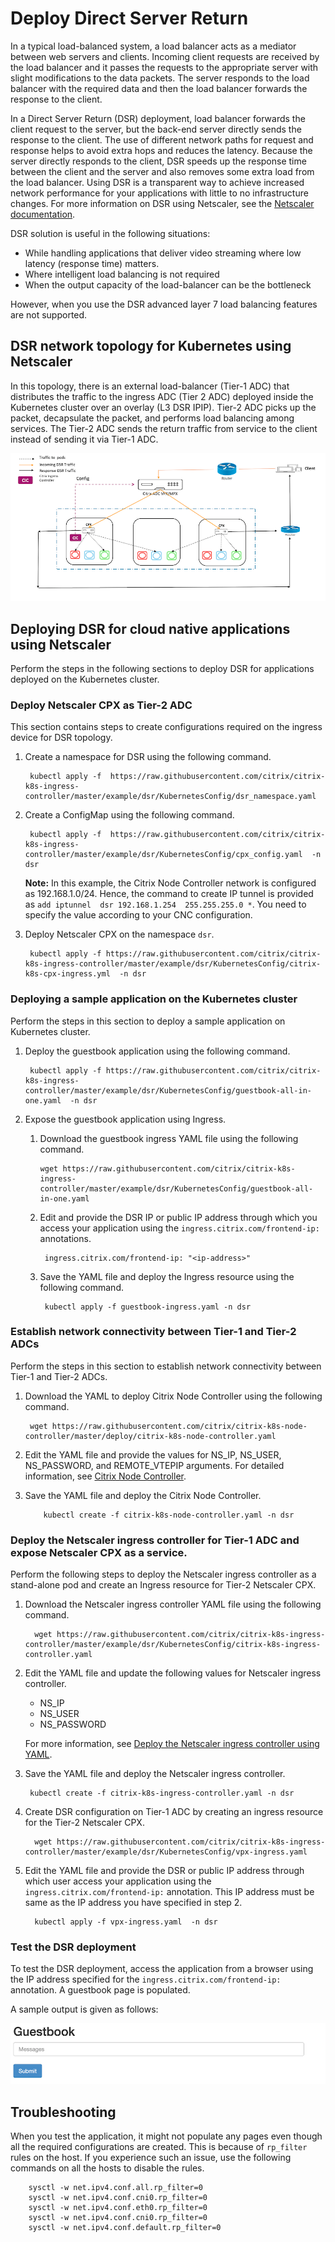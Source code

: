# Deploy Direct Server Return

In a typical load-balanced system, a load balancer acts as a mediator between
web servers and clients. Incoming client requests are received by the load balancer and it passes the requests to the appropriate server with slight modifications to the data packets. The server responds to the load balancer with the required data and then the load balancer forwards the response to the client.

In a Direct Server Return (DSR) deployment, load balancer forwards the client request to the server, but the back-end server directly sends the response to the client. The use of different network paths for request and response helps to avoid extra hops and reduces the latency. Because the server directly responds to the client, DSR speeds up the response time between the client and the server and also removes some extra load from the load balancer. Using DSR is a transparent way to achieve increased network performance for your applications with little to no infrastructure changes.
For more information on DSR using Netscaler, see the [Netscaler documentation](https://docs.citrix.com/en-us/citrix-adc/13/load-balancing/load-balancing-dsrmode.html).

DSR solution is useful in the following situations:

- While handling applications that deliver video streaming where low latency (response time) matters.
- Where intelligent load balancing is not required
- When the output capacity of the load-balancer can be the bottleneck

However, when you use the DSR advanced layer 7 load balancing features are not supported.

## DSR network topology for Kubernetes using Netscaler

In this topology, there is an external load-balancer (Tier-1 ADC) that distributes the traffic to the ingress ADC (Tier 2 ADC) deployed inside the Kubernetes cluster over an overlay (L3 DSR IPIP). Tier-2 ADC picks up the packet, decapsulate the packet, and performs load balancing among services. The Tier-2 ADC sends the return traffic from service to the client instead of sending it via Tier-1 ADC.

![](../media/DSR_Traffic_FLow.png)

## Deploying DSR for cloud native applications using Netscaler

Perform the steps in the following sections to deploy DSR for applications deployed on the Kubernetes cluster.

###  Deploy Netscaler CPX as Tier-2 ADC

This section contains steps to create configurations required on the ingress device for DSR topology.

1. Create a namespace for DSR using the following command.
	
	    kubectl apply -f  https://raw.githubusercontent.com/citrix/citrix-k8s-ingress-controller/master/example/dsr/KubernetesConfig/dsr_namespace.yaml

1. Create a ConfigMap using the following command.

	
        kubectl apply -f  https://raw.githubusercontent.com/citrix/citrix-k8s-ingress-controller/master/example/dsr/KubernetesConfig/cpx_config.yaml  -n dsr
     
    **Note:** In this example, the Citrix Node Controller network is configured as 192.168.1.0/24. Hence, the command to create IP tunnel is provided as `add iptunnel  dsr 192.168.1.254  255.255.255.0 *`. You need to specify the value according to your CNC configuration.
   

2. Deploy Netscaler CPX on the namespace `dsr`.

	
	    kubectl apply -f https://raw.githubusercontent.com/citrix/citrix-k8s-ingress-controller/master/example/dsr/KubernetesConfig/citrix-k8s-cpx-ingress.yml  -n dsr

###  Deploying a sample application on the Kubernetes cluster

Perform the steps in this section to deploy a sample application on Kubernetes cluster.

1. Deploy the guestbook application using the following command.

        kubectl apply -f https://raw.githubusercontent.com/citrix/citrix-k8s-ingress-controller/master/example/dsr/KubernetesConfig/guestbook-all-in-one.yaml  -n dsr 

1. Expose the guestbook application using Ingress.

	 1. Download the guestbook ingress YAML file using the following command.

	
	        wget https://raw.githubusercontent.com/citrix/citrix-k8s-ingress-controller/master/example/dsr/KubernetesConfig/guestbook-all-in-one.yaml
	

	1. Edit and provide the DSR IP or public IP address through which you access your application using the ```ingress.citrix.com/frontend-ip:``` annotations.

            ingress.citrix.com/frontend-ip: "<ip-address>"
	
    1. Save the YAML file and deploy the Ingress resource using the following command.
   
     	    kubectl apply -f guestbook-ingress.yaml -n dsr


###  Establish network connectivity between Tier-1 and Tier-2 ADCs

Perform the steps in this section to establish network connectivity between Tier-1 and Tier-2 ADCs.

1. Download the YAML to deploy Citrix Node Controller using the following command.
	
	    wget https://raw.githubusercontent.com/citrix/citrix-k8s-node-controller/master/deploy/citrix-k8s-node-controller.yaml
	
2. Edit the YAML file and provide the values for NS_IP, NS_USER, NS_PASSWORD, and REMOTE_VTEPIP arguments. For detailed information, see [Citrix Node Controller](https://github.com/citrix/citrix-k8s-node-controller).

3. Save the YAML file and deploy the Citrix Node Controller.
	
           kubectl create -f citrix-k8s-node-controller.yaml -n dsr

### Deploy the Netscaler ingress controller for Tier-1 ADC and expose Netscaler CPX as a service. 

Perform the following steps to deploy the Netscaler ingress controller as a stand-alone pod and create an Ingress resource for Tier-2 Netscaler CPX.

   1. Download the Netscaler ingress controller YAML file using the following command.
	
            wget https://raw.githubusercontent.com/citrix/citrix-k8s-ingress-controller/master/example/dsr/KubernetesConfig/citrix-k8s-ingress-controller.yaml


   2. Edit the YAML file and update the following values for Netscaler ingress controller.

        - NS_IP
        - NS_USER
        - NS_PASSWORD
  
        
      For more information, see [Deploy the Netscaler ingress controller using YAML](https://docs.netscaler.com/en-us/citrix-k8s-ingress-controller/deploy/cic-yaml#deploy-netscaler-ingress-controller-as-a-standalone-pod-in-the-kubernetes-cluster-for-netscaler-mpx-or-vpx-appliances.html).

   3. Save the YAML file and deploy the Netscaler ingress controller.

	
           kubectl create -f citrix-k8s-ingress-controller.yaml -n dsr

   4. Create DSR configuration on Tier-1 ADC by creating an ingress resource for the Tier-2 Netscaler CPX.
	
	        wget https://raw.githubusercontent.com/citrix/citrix-k8s-ingress-controller/master/example/dsr/KubernetesConfig/vpx-ingress.yaml 
	
   5. Edit the YAML file and provide the DSR or public IP address through which user access your application using the ```ingress.citrix.com/frontend-ip:``` annotation. This IP address must be same as the IP address you have specified in step 2.
	
     	    kubectl apply -f vpx-ingress.yaml  -n dsr
	
### Test the DSR deployment

To test the DSR deployment, access the application from a browser using the IP address specified for the ```ingress.citrix.com/frontend-ip:``` annotation. A guestbook page is populated.

A sample output is given as follows:

![](../media/ApplicationOutput.png)

<a name="misc"></a>


## Troubleshooting

When you test the application, it might not populate any pages even though all the required configurations are created. This is because of ```rp_filter``` rules on the host. If you experience such an issue, use the following commands on all the hosts to disable the rules.

        sysctl -w net.ipv4.conf.all.rp_filter=0
        sysctl -w net.ipv4.conf.cni0.rp_filter=0
        sysctl -w net.ipv4.conf.eth0.rp_filter=0
        sysctl -w net.ipv4.conf.cni0.rp_filter=0
        sysctl -w net.ipv4.conf.default.rp_filter=0
